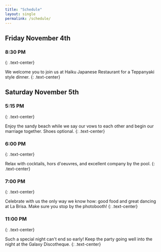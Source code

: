 ```yaml
---
title: "Schedule"
layout: single
permalink: /schedule/
---
```


## Friday November 4th

### 8:30 PM
{: .text-center}

We welcome you to join us at Haiku Japanese Restaurant for a Teppanyaki style
dinner.
{: .text-center}

## Saturday November 5th

### 5:15 PM
{: .text-center}

Enjoy the sandy beach while we say our vows to each other and begin our
marriage together. Shoes optional.
{: .text-center}

### 6:00 PM
{: .text-center}

Relax with cocktails, hors d'oeuvres, and excellent company by the pool.
{: .text-center}

### 7:00 PM
{: .text-center}

Celebrate with us the only way we know how: good food and great dancing at La
Brisa. Make sure you stop by the photobooth!
{: .text-center}

### 11:00 PM
{: .text-center}

Such a special night can't end so early! Keep the party going well into the
night at the Galaxy Discotheque.
{: .text-center}
